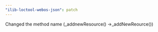 ```yaml
---
"ilib-loctool-webos-json": patch
---
```


Changed the method name (\_addnewResource() ->\_addNewReource())
